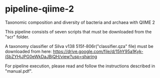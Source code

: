 # pipeline-qiime-2
Taxonomic composition and diversity of bacteria and archaea with QIIME 2

This pipeline consists of seven scripts that must be downloaded from the "scr" folder.

A taxonomy classifier of Silva v138 515f-806r("classifier.qza" file) must be downloaded from here:
https://drive.google.com/file/d/15hY95a1Kyk-iSbZYHjJPG0eWkDaJBjQH/view?usp=sharing

For pipeline execution, please read and follow the instructions described in "manual.pdf".
